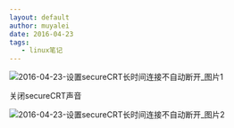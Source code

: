 ```yaml
---
layout: default
author: muyalei
date: 2016-04-23
tags:
   - linux笔记
---
```


![2016-04-23-设置secureCRT长时间连接不自动断开_图片1]()

关闭secureCRT声音

![2016-04-23-设置secureCRT长时间连接不自动断开_图片2]()
